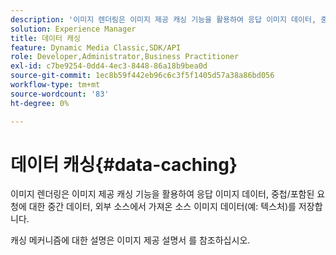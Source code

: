 ```yaml
---
description: '이미지 렌더링은 이미지 제공 캐싱 기능을 활용하여 응답 이미지 데이터, 중첩/포함된 요청에 대한 중간 데이터, 외부 소스에서 가져온 소스 이미지 데이터(예: 텍스처)를 저장합니다.'
solution: Experience Manager
title: 데이터 캐싱
feature: Dynamic Media Classic,SDK/API
role: Developer,Administrator,Business Practitioner
exl-id: c7be9254-0dd4-4ec3-8448-86a18b9bea0d
source-git-commit: 1ec8b59f442eb96c6c3f5f1405d57a38a86bd056
workflow-type: tm+mt
source-wordcount: '83'
ht-degree: 0%

---
```


# 데이터 캐싱{#data-caching}

이미지 렌더링은 이미지 제공 캐싱 기능을 활용하여 응답 이미지 데이터, 중첩/포함된 요청에 대한 중간 데이터, 외부 소스에서 가져온 소스 이미지 데이터(예: 텍스처)를 저장합니다.

캐싱 메커니즘에 대한 설명은 이미지 제공 설명서 를 참조하십시오.
